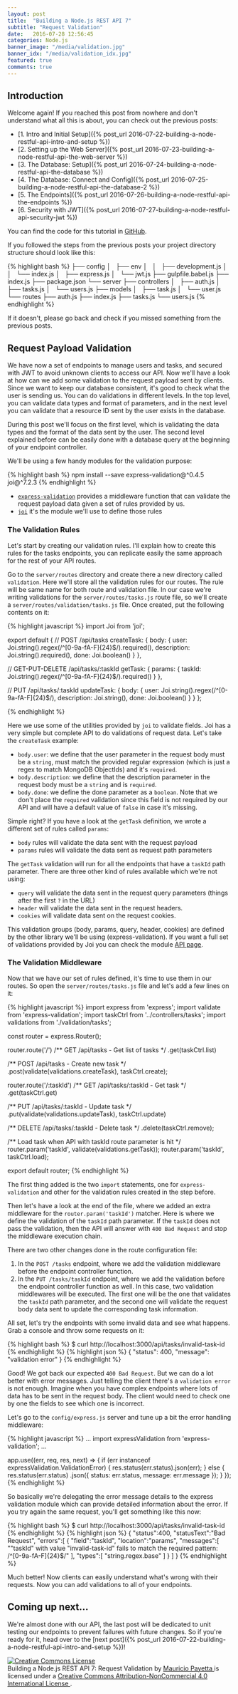 ```yaml
---
layout: post
title:  "Building a Node.js REST API 7"
subtitle: "Request Validation"
date:   2016-07-28 12:56:45
categories: Node.js
banner_image: "/media/validation.jpg"
banner_idx: "/media/validation_idx.jpg"
featured: true
comments: true
---
```


## Introduction

Welcome again! If you reached this post from nowhere and don't understand what all this is about, you can check out
the previous posts: 

- [1. Intro and Initial Setup]({% post_url 2016-07-22-building-a-node-restful-api-intro-and-setup  %})
- [2. Setting up the Web Server]({% post_url 2016-07-23-building-a-node-restful-api-the-web-server  %})
- [3. The Database: Setup]({% post_url 2016-07-24-building-a-node-restful-api-the-database  %})
- [4. The Database: Connect and Config]({% post_url 2016-07-25-building-a-node-restful-api-the-database-2  %})
- [5. The Endpoints]({% post_url 2016-07-26-building-a-node-restful-api-the-endpoints %})
- [6. Security with JWT]({% post_url 2016-07-27-building-a-node-restful-api-security-jwt %})

You can find the code for this tutorial in [GitHub](https://github.com/mpayetta/node-es6-rest-api).

If you followed the steps from the previous posts your project directory structure should look like this:

{% highlight bash %}
├── config
│   ├── env
│   │   ├── development.js
│   │   └── index.js
│   ├── express.js
│   └── jwt.js
├── gulpfile.babel.js
├── index.js
├── package.json
└── server
    ├── controllers
    │   ├── auth.js
    │   ├── tasks.js
    │   └── users.js
    ├── models
    │   ├── task.js
    │   └── user.js
    └── routes
        ├── auth.js
        ├── index.js
        ├── tasks.js
        └── users.js
{% endhighlight %}

If it doesn't, please go back and check if you missed something from the previous posts.

## Request Payload Validation

<!--from-->
We have now a set of endpoints to manage users and tasks, and secured with JWT to avoid unknown clients to access our
API. Now we'll have a look at how can we add some validation to the request payload sent by clients. Since we want to
keep our database consistent, it's good to check what the user is sending us. You can do validations in different levels.
In the top level, you can validate data types and format of parameters, and in the next level you can validate that
a resource ID sent by the user exists in the database.
<!--to-->

During this post we'll focus on the first level, which is validating the data types and the format of the data sent
by the user. The second level explained before can be easily done with a database query at the beginning of your endpoint
controller.

We'll be using a few handy modules for the validation purpose:

{% highlight bash %}
npm install --save express-validation@^0.4.5 joi@^7.2.3
{% endhighlight %}

- [`express-validation`](https://www.npmjs.com/package/express-validation) provides a middleware function that can 
validate the request payload data given a set of rules provided by us.
- [`joi`](https://www.npmjs.com/package/joi) it's the module we'll use to define those rules

### The Validation Rules

Let's start by creating our validation rules. I'll explain how to create this rules for the tasks endpoints, you can
replicate easily the same approach for the rest of your API routes.

Go to the `server/routes` directory and create there a new directory called `validation`. Here we'll store all the
validation rules for our routes. The rule will be same name for both route and validation file. In our case we're
writing validations for the `server/routes/tasks.js` route file, so we'll create a `server/routes/validation/tasks.js`
file. Once created, put the following contents on it:

{% highlight javascript %}
import Joi from 'joi';

export default {
  // POST /api/tasks
  createTask: {
    body: {
      user: Joi.string().regex(/^[0-9a-fA-F]{24}$/).required(),
      description: Joi.string().required(),
      done: Joi.boolean()
    }
  },

  // GET-PUT-DELETE /api/tasks/:taskId
  getTask: {
    params: {
      taskId: Joi.string().regex(/^[0-9a-fA-F]{24}$/).required()
    }
  },

  // PUT /api/tasks/:taskId
  updateTask: {
    body: {
      user: Joi.string().regex(/^[0-9a-fA-F]{24}$/),
      description: Joi.string(),
      done: Joi.boolean()
    }
  }
};

{% endhighlight %}

Here we use some of the utilities provided by `joi` to validate fields. Joi has a very simple but complete API to do
validations of request data. Let's take the `createTask` example:

- `body.user`: we define that the user parameter in the request body must be a `string`, must match the provided regular
expression (which is just a regex to match MongoDB ObjectIds) and it's `required`.
- `body.description`: we define that the description parameter in the request body must be a `string` and is `required`.
- `body.done`: we define the done parameter as a `boolean`. Note that we don't place the `required` validation since this 
field is not required by our API and will have a default value of `false` in case it's missing.
 
Simple right? If you have a look at the `getTask` definition, we wrote a different set of rules called `params`:

- `body` rules will validate the data sent with the request payload
- `params` rules will validate the data sent as request path parameters

The `getTask` validation will run for all the endpoints that have a `taskId` path parameter.
There are three other kind of rules available which we're not using:

- `query` will validate the data sent in the request query parameters (things after the first `?` in the URL)
- `header` will validate the data sent in the request headers.
- `cookies` will validate data sent on the request cookies.

This validation groups (body, params, query, header, cookies) are defined by the other library we'll be using (express-validation).
If you want a full set of validations provided by Joi you can check the module [API page](https://github.com/hapijs/joi/blob/v9.0.4/API.md).

### The Validation Middleware

Now that we have our set of rules defined, it's time to use them in our routes. So open the `server/routes/tasks.js` file
and let's add a few lines on it:

{% highlight javascript %}
import express from 'express';
import validate from 'express-validation';
import taskCtrl from '../controllers/tasks';
import validations from './validation/tasks';

const router = express.Router();

router.route('/')
  /** GET /api/tasks - Get list of tasks */
  .get(taskCtrl.list)

  /** POST /api/tasks - Create new task */
  .post(validate(validations.createTask),
        taskCtrl.create);

router.route('/:taskId')
  /** GET /api/tasks/:taskId - Get task */
  .get(taskCtrl.get)

  /** PUT /api/tasks/:taskId - Update task */
  .put(validate(validations.updateTask),
        taskCtrl.update)

  /** DELETE /api/tasks/:taskId - Delete task */
  .delete(taskCtrl.remove);

/** Load task when API with taskId route parameter is hit */
router.param('taskId', validate(validations.getTask));
router.param('taskId', taskCtrl.load);

export default router;
{% endhighlight %}

The first thing added is the two `import` statements, one for `express-validation` and other for the validation rules
created in the step before.

Then let's have a look at the end of the file, where we added an extra middleware for the `router.param('taskId')` matcher.
Here is where we define the validation of the `taskId` path parameter. If the `taskId` does not pass the validation, then
the API will answer with `400 Bad Request` and stop the middleware execution chain.

There are two other changes done in the route configuration file:

1. In the `POST /tasks` endpoint, where we add the validation middleware before the endpoint controller function.
2. In the `PUT /tasks/taskId` endpoint, where we add the validation before the endpoint controller function as well. In 
this case, two validation middlewares will be executed. The first one will be the one that validates the `taskId` path
parameter, and the second one will validate the request body data sent to update the corresponding task information.

All set, let's try the endpoints with some invalid data and see what happens. Grab a console and throw some requests on it:

{% highlight bash %}
$ curl http://localhost:3000/api/tasks/invalid-task-id
{% endhighlight %}
{% highlight json %}
{ "status": 400, "message": "validation error" }
{% endhighlight %}

Good! We got back our expected `400 Bad Request`. But we can do a lot better with error messages. Just telling the 
client there's a `validation error` is not enough. Imagine when you have complex endpoints where lots of data has to
be sent in the request body. The client would need to check one by one the fields to see which one is incorrect.

Let's go to the `config/express.js` server and tune up a bit the error handling middleware:

{% highlight javascript %}
...
import expressValidation from 'express-validation';
...

app.use((err, req, res, next) => {
  if (err instanceof expressValidation.ValidationError) {
    res.status(err.status).json(err);
  } else {
    res.status(err.status)
      .json({
        status: err.status,
        message: err.message
      });
  }
});
{% endhighlight %}

So basically we're delegating the error message details to the express validation module which can provide detailed 
information about the error. If you try again the same request, you'll get something like this now:

{% highlight bash %}
$ curl http://localhost:3000/api/tasks/invalid-task-id
{% endhighlight %}
{% highlight json %}
{
   "status":400,
   "statusText":"Bad Request",
   "errors":[
      {
         "field":"taskId",
         "location":"params",
         "messages":[
            "\"taskId\" with value \"invalid-task-id\" fails to match the required pattern: /^[0-9a-fA-F]{24}$/"
         ],
         "types":[
            "string.regex.base"
         ]
      }
   ]
}
{% endhighlight %}

Much better! Now clients can easily understand what's wrong with their requests. Now you can add validations to all of
your endpoints.


## Coming up next...

We're almost done with our API, the last post will be dedicated to unit testing our endpoints to prevent failures with
future changes. So if you're ready for it, head over to the [next post]({% post_url 2016-07-22-building-a-node-restful-api-intro-and-setup  %})!

<div class="cc">
    <a rel="license" href="http://creativecommons.org/licenses/by-nc/4.0/">
        <img alt="Creative Commons License" style="border-width:0" src="https://i.creativecommons.org/l/by-nc/4.0/88x31.png" />
    </a>
    <br/>
    <span xmlns:dct="http://purl.org/dc/terms/" href="http://purl.org/dc/dcmitype/Text" property="dct:title" rel="dct:type">
        Building a Node.js REST API 7: Request Validation
    </span> 
    by 
    <a xmlns:cc="http://creativecommons.org/ns#" href="http://blog.mpayetta.com" property="cc:attributionName" rel="cc:attributionURL">
        Mauricio Payetta
    </a> 
    is licensed under a 
    <a rel="license" href="http://creativecommons.org/licenses/by-nc/4.0/">
        Creative Commons Attribution-NonCommercial 4.0 International License
    </a>.
</div>



